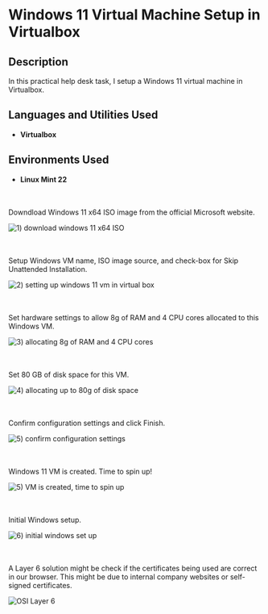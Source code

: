 # Windows 11 Virtual Machine Setup in Virtualbox

<h2>Description</h2>
In this practical help desk task, I setup a Windows 11 virtual machine in Virtualbox.
<br />


<h2>Languages and Utilities Used</h2>

- <b>Virtualbox</b> 

<h2>Environments Used </h2>

- <b>Linux Mint 22</b> 

<br />
<br />
Downdload Windows 11 x64 ISO image from the official Microsoft website.

![1) download windows 11 x64 ISO](https://github.com/user-attachments/assets/e58e43ab-8b5e-4c2c-a7ff-aa28ae941b52)

<br />
<br />
Setup Windows VM name, ISO image source, and check-box for Skip Unattended Installation. 

![2) setting up windows 11 vm in virtual box](https://github.com/user-attachments/assets/180d8114-d44a-4de2-82ff-186bdeb935bd)

<br />
<br />
Set hardware settings to allow 8g of RAM and 4 CPU cores allocated to this Windows VM. 

![3) allocating 8g of RAM and 4 CPU cores ](https://github.com/user-attachments/assets/4f334bae-56b9-4781-aba8-0180685bc528)

<br />
<br />
Set 80 GB of disk space for this VM. 

![4) allocating up to 80g of disk space ](https://github.com/user-attachments/assets/d8a74813-575a-45a8-8b35-b64768d196b2)

<br />
<br />
Confirm configuration settings and click Finish.

![5) confirm configuration settings ](https://github.com/user-attachments/assets/f9d2330b-414e-49be-9517-c2eaa450bcc8)

<br />
<br />
Windows 11 VM is created. Time to spin up!

![5) VM is created, time to spin up](https://github.com/user-attachments/assets/b4ad57c6-4db1-4f4f-b341-97a7778bab4b)

<br />
<br />
Initial Windows setup.

![6) initial windows set up](https://github.com/user-attachments/assets/751ca8a7-4d9b-43db-b619-188a43240829)

<br />
<br />
A Layer 6 solution might be check if the certificates being used are correct in our browser. This might be due to internal company websites or self-signed certificates. 

![OSI Layer 6](https://github.com/user-attachments/assets/773d2a03-ca7a-42d6-a879-2ad86903e683)

<br />
<br />
